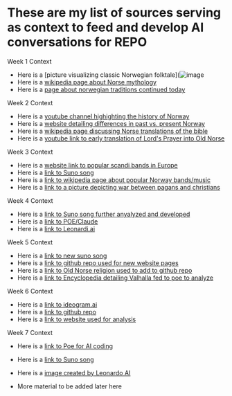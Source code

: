 # These are my list of sources serving as context to feed and develop AI conversations for REPO


Week 1 Context
- Here is a [picture visualizing classic Norwegian folktale](![image](https://github.com/user-attachments/assets/b490cbe1-bf0d-4d18-ae20-17ba5fe5992b)
- Here is a [wikipedia page about Norse mythology](https://en.wikipedia.org/wiki/Norse_mythology)
- Here is a [page about norwegian traditions continued today](https://en.wikipedia.org/wiki/Culture_of_Norway)

Week 2 Context
- Here is a [youtube channel highighting the history of Norway](https://www.youtube.com/watch?v=5KmOfwcvwnU)
- Here is a [website detailing differences in past vs. present Norway](https://www.thorsoak.info/p/asatru.html)
- Here is a [wikipedia page discussing Norse translations of the bible](https://en.wikipedia.org/wiki/Bible_translations_in_Norway)
- Here is a [youtube link to early translation of Lord's Prayer into Old Norse](https://www.youtube.com/watch?v=DSWXEKChD5M)

Week 3 Context

- Here is a [website link to popular scandi bands in Europe](https://www.the-independent.com/arts-entertainment/music/features/wardruna-interview-norse-folk-music-bands-viking-b1791120.html)
- Here is a [link to Suno song](https://suno.com/song/c89a6e41-20da-4efc-bda2-4c8ea0279fac)
- Here is a [link to wikipedia page about popular Norway bands/music](https://en.wikipedia.org/wiki/Nordic_popular_music)
- Here is a [link to a picture depicting war between pagans and christians](https://pfst.cf2.poecdn.net/base/image/a6b58f1c12c89051407f02c7daf32109f52538a8988a605552f2f562f32bf4fc?w=1024&h=1024&pmaid=139392766)

Week 4 Context

- Here is a [link to Suno song further anyalyzed and developed](https://suno.com/song/f935f1b2-5e58-4d74-9afa-78c43825cca1)
- Here is a [link to POE/Claude](https://poe.com/chat/3jxv3hvb34qmu2l0blg)
- Here is a [link to Leonardi.ai](https://app.leonardo.ai/image-generation)

Week 5 Context

- Here is a [link to new suno song](https://suno.com/song/55aaea54-6ae6-4326-a539-9ec479856603)
- Here is a [link to github repo used for new website pages](https://github.com/GervH-AICLASS/GervHRepoAICLASS.git)
- Here is a [link to Old Norse religion used to add to github repo](https://en.wikipedia.org/wiki/Old_Norse_religion)
- Here is a [link to Encyclopedia detailing Valhalla fed to poe to analyze](https://www.worldhistory.org/Valhalla/)

Week 6 Context 

- Here is a [link to ideogram.ai](https://ideogram.ai/t/explore)
- Here is a [link to github repo](https://github.com/GervH-AICLASS/GervHRepoAICLASS.git)
- Here is a [link to website used for analysis](https://www.thorsoak.info/p/asatru.html)

Week 7 Context

- Here is a [link to Poe for AI coding](https://poe.com/chat/3n6nfbo8z70gaezdb90)
- Here is a [link to Suno song](https://suno.com/song/6aef9ada-8fa0-4b54-b90e-1e5221d92f40)
- Here is a [image created by Leonardo AI](Leonardo_Phoenix_A_dramatic_atmospheric_scene_inspired_by_the_0.jpg)

- More material to be added later here
